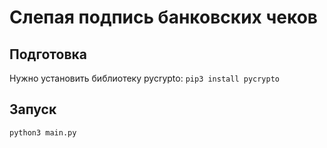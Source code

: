 # Слепая подпись банковских чеков

## Подготовка
Нужно установить библиотеку pycrypto:
`pip3 install pycrypto`

## Запуск
`python3 main.py`
